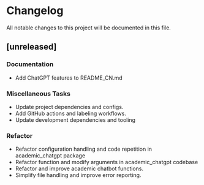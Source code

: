 # Changelog

All notable changes to this project will be documented in this file.

## [unreleased]

### Documentation

- Add ChatGPT features to README_CN.md

### Miscellaneous Tasks

- Update project dependencies and configs.
- Add GitHub actions and labeling workflows.
- Update development dependencies and tooling

### Refactor

- Refactor configuration handling and code repetition in academic_chatgpt package
- Refactor function and modify arguments in academic_chatgpt codebase
- Refactor and improve academic chatbot functions.
- Simplify file handling and improve error reporting.

<!-- generated by git-cliff -->
